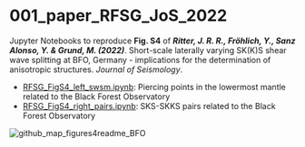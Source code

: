 # 001_paper_RFSG_JoS_2022

Jupyter Notebooks to reproduce **Fig. S4** of **_Ritter, J. R. R., Fröhlich, Y., Sanz Alonso, Y. & Grund, M. (2022)_**. Short-scale laterally varying SK(K)S shear wave splitting at BFO, Germany - implications for the determination of anisotropic structures. _Journal of Seismology_.

- [RFSG_FigS4_left_swsm.ipynb](): Piercing points in the lowermost mantle related to the Black Forest Observatory
- [RFSG_FigS4_right_pairs.ipynb](): SKS-SKKS pairs related to the Black Forest Observatory

![github_map_figures4readme_BFO](https://user-images.githubusercontent.com/94163266/188328127-37e049b8-bdfa-40ef-a1e1-5af4a6955ef8.png)
